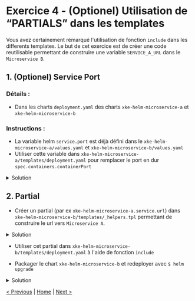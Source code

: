 # Exercice 4 - (Optionel) Utilisation de “PARTIALS” dans les templates

Vous avez certainement rémarqué l'utilisation de fonction `include` dans les differents templates. 
Le but de cet exercice est de créer une code reutilisable permettant de construire une variable `SERVICE_A_URL` dans le `Microservice B`.

## 1. (Optionel) Service Port

### Détails :

* Dans les charts `deployment.yaml` des charts `xke-helm-microservice-a` et `xke-helm-microservice-b`   

### Instructions :
* La variable helm `service.port` est déjà défini dans le `xke-helm-microservice-a/values.yaml` et `xke-helm-microservice-b/values.yaml`
* Utiliser cette variable dans `xke-helm-microservice-a/templates/deployment.yaml` pour remplacer le port en dur `spec.containers.containerPort`

<details><summary>Solution</summary>
<p>

File `xke-helm-microservice-a/templates/deployment.yaml` et `xke-helm-microservice-b/templates/deployment.yaml`

```yaml
    ...
    
    spec:
      containers:
          ports:
            - name: http
              containerPort: {{ .Values.service.port }}
    
    ...
```

</p>
</details>


## 2. Partial

* Créer un partial (par ex `xke-helm-microservice-a.service.url`) dans `xke-helm-microservice-b/templates/_helpers.tpl` permettant de construire le url vers `Microservice A`.  

<details><summary>Solution</summary>
<p>

File `xke-helm-microservice-b/templates/_helpers.tpl`

    ...
    
    {{/*
      Defines the url of "Microservice A"
    */}}
    {{- define "xke-helm-microservice-a.service.url" -}}
        {{- $host := printf "%s-%s" .Release.Name "xke-helm-microservice-a" -}}
        {{- $port := default "9081" .Values.microservice.a.port -}}
        {{- printf "http://%s:%s" $host $port | trunc 63 | trimSuffix "-" -}}
    {{- end -}}

    ...

</p>
</details>

* Utiliser cet partial dans `xke-helm-microservice-b/templates/deployment.yaml` à l'aide de fonction `include`
 
* Packager le chart `xke-helm-microservice-b` et redeployer avec `$ helm upgrade`

<details><summary>Solution</summary>
<p>

    $ helm package xke-helm-microservice-b
    $ helm dep up xke-helm-parent
    $ helm upgrade <relase name> xke-helm-parent

</p>
</details>




[< Previous](ex3-parent-chart.md) | [Home](README.md) | [Next >](ex5-mongodb-cluster.md)

